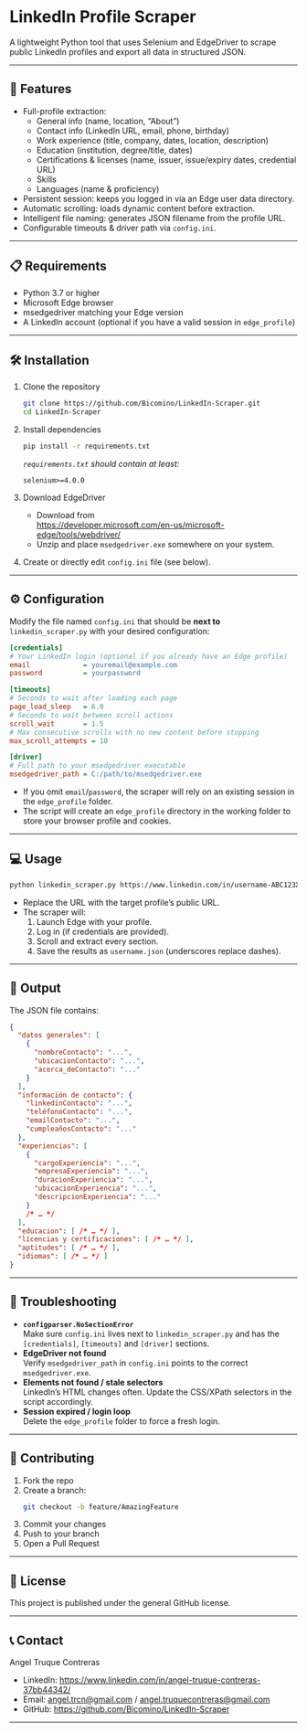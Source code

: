 # LinkedIn Profile Scraper

A lightweight Python tool that uses Selenium and EdgeDriver to scrape public LinkedIn profiles and export all data in structured JSON.

---

## 🚀 Features

- Full-profile extraction:  
  - General info (name, location, “About”)
  - Contact info (LinkedIn URL, email, phone, birthday)
  - Work experience (title, company, dates, location, description)
  - Education (institution, degree/title, dates)
  - Certifications & licenses (name, issuer, issue/expiry dates, credential URL)
  - Skills
  - Languages (name & proficiency)
- Persistent session: keeps you logged in via an Edge user data directory.
- Automatic scrolling: loads dynamic content before extraction.
- Intelligent file naming: generates JSON filename from the profile URL.
- Configurable timeouts & driver path via `config.ini`.

---

## 📋 Requirements

- Python 3.7 or higher  
- Microsoft Edge browser  
- msedgedriver matching your Edge version  
- A LinkedIn account (optional if you have a valid session in `edge_profile`)

---

## 🛠️ Installation

1. Clone the repository  
   ```bash
   git clone https://github.com/Bicomino/LinkedIn-Scraper.git
   cd LinkedIn-Scraper
   ```

2. Install dependencies  
   ```bash
   pip install -r requirements.txt
   ```
   _`requirements.txt` should contain at least:_  
   ```
   selenium>=4.0.0
   ```

3. Download EdgeDriver  
   - Download from  
     https://developer.microsoft.com/en-us/microsoft-edge/tools/webdriver/  
   - Unzip and place `msedgedriver.exe` somewhere on your system.

4. Create or directly edit `config.ini` file (see below).

---

## ⚙️ Configuration

Modify the file named `config.ini` that should be **next to** `linkedin_scraper.py` with your desired configuration:

```ini
[credentials]
# Your LinkedIn login (optional if you already have an Edge profile)
email             = youremail@example.com
password          = yourpassword

[timeouts]
# Seconds to wait after loading each page
page_load_sleep   = 6.0
# Seconds to wait between scroll actions
scroll_wait       = 1.5
# Max consecutive scrolls with no new content before stopping
max_scroll_attempts = 10

[driver]
# Full path to your msedgedriver executable
msedgedriver_path = C:/path/to/msedgedriver.exe
```

- If you omit `email`/`password`, the scraper will rely on an existing session in the `edge_profile` folder.
- The script will create an `edge_profile` directory in the working folder to store your browser profile and cookies.

---

## 💻 Usage

```bash
python linkedin_scraper.py https://www.linkedin.com/in/username-ABC123XYZ/
```

- Replace the URL with the target profile’s public URL.
- The scraper will:
  1. Launch Edge with your profile.
  2. Log in (if credentials are provided).
  3. Scroll and extract every section.
  4. Save the results as `username.json` (underscores replace dashes).

---

## 📁 Output

The JSON file contains:

```json
{
  "datos generales": [
    {
      "nombreContacto": "...",
      "ubicacionContacto": "...",
      "acerca_deContacto": "..."
    }
  ],
  "información de contacto": {
    "linkedinContacto": "...",
    "teléfonoContacto": "...",
    "emailContacto": "...",
    "cumpleañosContacto": "..."
  },
  "experiencias": [
    {
      "cargoExperiencia": "...",
      "empresaExperiencia": "...",
      "duracionExperiencia": "...",
      "ubicacionExperiencia": "...",
      "descripcionExperiencia": "..."
    }
    /* … */
  ],
  "educacion": [ /* … */ ],
  "licencias y certificaciones": [ /* … */ ],
  "aptitudes": [ /* … */ ],
  "idiomas": [ /* … */ ]
}
```

---

## 🐛 Troubleshooting

- **`configparser.NoSectionError`**  
  Make sure `config.ini` lives next to `linkedin_scraper.py` and has the `[credentials]`, `[timeouts]` and `[driver]` sections.
- **EdgeDriver not found**  
  Verify `msedgedriver_path` in `config.ini` points to the correct `msedgedriver.exe`.
- **Elements not found / stale selectors**  
  LinkedIn’s HTML changes often. Update the CSS/XPath selectors in the script accordingly.
- **Session expired / login loop**  
  Delete the `edge_profile` folder to force a fresh login.

---

## 🤝 Contributing

1. Fork the repo  
2. Create a branch:  
   ```bash
   git checkout -b feature/AmazingFeature
   ```
3. Commit your changes  
4. Push to your branch  
5. Open a Pull Request

---

## 📝 License

This project is published under the general GitHub license.

---

## 📞 Contact

Angel Truque Contreras  
- LinkedIn: https://www.linkedin.com/in/angel-truque-contreras-37bb44342/  
- Email: angel.trcn@gmail.com / angel.truquecontreras@gmail.com  
- GitHub: https://github.com/Bicomino/LinkedIn-Scraper

---
